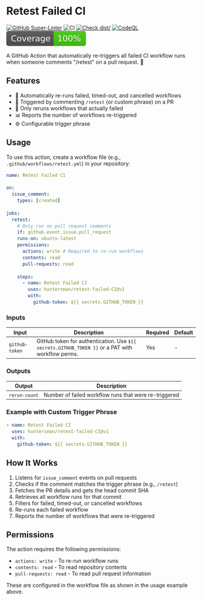 # Retest Failed CI

[![GitHub Super-Linter](https://github.com/actions/typescript-action/actions/workflows/linter.yml/badge.svg)](https://github.com/super-linter/super-linter)
![CI](https://github.com/actions/typescript-action/actions/workflows/ci.yml/badge.svg)
[![Check dist/](https://github.com/actions/typescript-action/actions/workflows/check-dist.yml/badge.svg)](https://github.com/actions/typescript-action/actions/workflows/check-dist.yml)
[![CodeQL](https://github.com/actions/typescript-action/actions/workflows/codeql-analysis.yml/badge.svg)](https://github.com/actions/typescript-action/actions/workflows/codeql-analysis.yml)
[![Coverage](./badges/coverage.svg)](./badges/coverage.svg)

A GitHub Action that automatically re-triggers all failed CI workflow runs when
someone comments "/retest" on a pull request. :rocket:

## Features

- 🔄 Automatically re-runs failed, timed-out, and cancelled workflows
- 💬 Triggered by commenting `/retest` (or custom phrase) on a PR
- 🎯 Only reruns workflows that actually failed
- 📊 Reports the number of workflows re-triggered
- ⚙️ Configurable trigger phrase

## Usage

To use this action, create a workflow file (e.g.,
`.github/workflows/retest.yml`) in your repository:

```yaml
name: Retest Failed CI

on:
  issue_comment:
    types: [created]

jobs:
  retest:
    # Only run on pull request comments
    if: github.event.issue.pull_request
    runs-on: ubuntu-latest
    permissions:
      actions: write # Required to re-run workflows
      contents: read
      pull-requests: read

    steps:
      - name: Retest Failed CI
        uses: huntersman/retest-failed-CI@v1
        with:
          github-token: ${{ secrets.GITHUB_TOKEN }}
```

### Inputs

| Input            | Description                                                                                        | Required | Default   |
| ---------------- | -------------------------------------------------------------------------------------------------- | -------- | --------- |
| `github-token`   | GitHub token for authentication. Use `${{ secrets.GITHUB_TOKEN }}` or a PAT with workflow perms.   | Yes      | -         |

### Outputs

| Output        | Description                                           |
| ------------- | ----------------------------------------------------- |
| `rerun-count` | Number of failed workflow runs that were re-triggered |

### Example with Custom Trigger Phrase

```yaml
- name: Retest Failed CI
  uses: huntersman/retest-failed-CI@v1
  with:
    github-token: ${{ secrets.GITHUB_TOKEN }}
```

## How It Works

1. Listens for `issue_comment` events on pull requests
2. Checks if the comment matches the trigger phrase (e.g., `/retest`)
3. Fetches the PR details and gets the head commit SHA
4. Retrieves all workflow runs for that commit
5. Filters for failed, timed-out, or cancelled workflows
6. Re-runs each failed workflow
7. Reports the number of workflows that were re-triggered

## Permissions

The action requires the following permissions:

- `actions: write` - To re-run workflow runs
- `contents: read` - To read repository contents
- `pull-requests: read` - To read pull request information

These are configured in the workflow file as shown in the usage example above.
